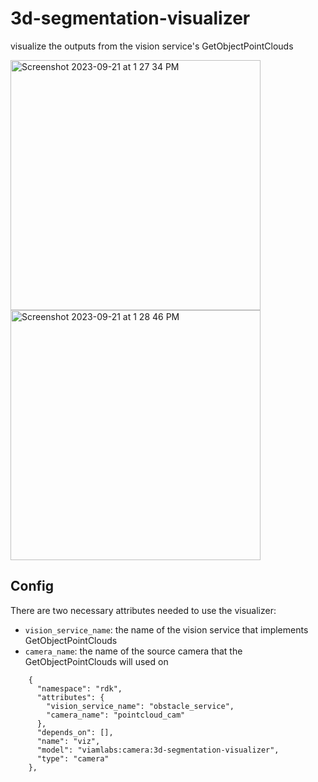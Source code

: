 # 3d-segmentation-visualizer
visualize the outputs from the vision service's GetObjectPointClouds

<img width="400" alt="Screenshot 2023-09-21 at 1 27 34 PM" src="https://github.com/viam-labs/3d-segmentation-visualizer/assets/8298653/62399349-4f11-4c71-b4bc-b80b23d709bb">
<img width="400" alt="Screenshot 2023-09-21 at 1 28 46 PM" src="https://github.com/viam-labs/3d-segmentation-visualizer/assets/8298653/00da23e9-460e-4b79-bef3-6dc12ae8bb35">

## Config

There are two necessary attributes needed to use the visualizer:

- `vision_service_name`: the name of the vision service that implements GetObjectPointClouds
- `camera_name`: the name of the source camera that the GetObjectPointClouds will used on

```
    {
      "namespace": "rdk",
      "attributes": {
        "vision_service_name": "obstacle_service",
        "camera_name": "pointcloud_cam"
      },
      "depends_on": [],
      "name": "viz",
      "model": "viamlabs:camera:3d-segmentation-visualizer",
      "type": "camera"
    },
```
